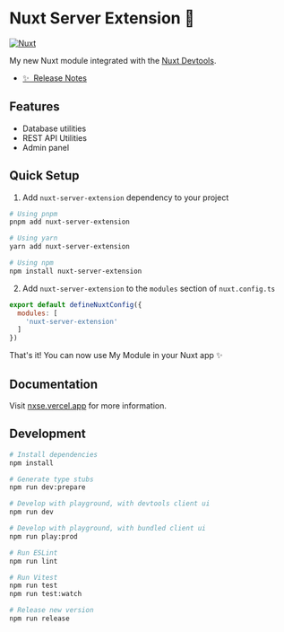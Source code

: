# Nuxt Server Extension 🚧

<!-- [![npm version][npm-version-src]][npm-version-href]
[![npm downloads][npm-downloads-src]][npm-downloads-href]
[![License][license-src]][license-href] -->
[![Nuxt][nuxt-src]][nuxt-href]

My new Nuxt module integrated with the [Nuxt Devtools](https://github.com/nuxt/devtools).

- [✨ &nbsp;Release Notes](/CHANGELOG.md)
<!-- - [📖 &nbsp;Documentation](https://example.com) -->

## Features

<!-- Highlight some of the features your module provide here -->
- Database utilities
- REST API Utilities
- Admin panel

## Quick Setup

1. Add `nuxt-server-extension` dependency to your project

```bash
# Using pnpm
pnpm add nuxt-server-extension

# Using yarn
yarn add nuxt-server-extension

# Using npm
npm install nuxt-server-extension
```

2. Add `nuxt-server-extension` to the `modules` section of `nuxt.config.ts`

```js
export default defineNuxtConfig({
  modules: [
    'nuxt-server-extension'
  ]
})
```

That's it! You can now use My Module in your Nuxt app ✨

## Documentation

Visit [nxse.vercel.app](https://nxse.vercel.app) for more information.


## Development

```bash
# Install dependencies
npm install

# Generate type stubs
npm run dev:prepare

# Develop with playground, with devtools client ui
npm run dev

# Develop with playground, with bundled client ui
npm run play:prod

# Run ESLint
npm run lint

# Run Vitest
npm run test
npm run test:watch

# Release new version
npm run release
```

<!-- Badges -->
<!-- [npm-version-src]: https://img.shields.io/npm/v/nuxt-server-extension/latest.svg?style=flat&colorA=18181B&colorB=28CF8D
[npm-version-href]: https://npmjs.com/package/nuxt-server-extension

[npm-downloads-src]: https://img.shields.io/npm/dm/nuxt-server-extension.svg?style=flat&colorA=18181B&colorB=28CF8D
[npm-downloads-href]: https://npmjs.com/package/nuxt-server-extension

[license-src]: https://img.shields.io/npm/l/nuxt-server-extension.svg?style=flat&colorA=18181B&colorB=28CF8D
[license-href]: https://npmjs.com/package/nuxt-server-extension
-->
[nuxt-src]: https://img.shields.io/badge/Nuxt-18181B?logo=nuxt.js
[nuxt-href]: https://nuxt.com
